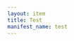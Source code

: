 ```yaml
---
layout: item
title: Test
manifest_name: test
---
```

<!-- Add an essay or interpretive material below this line,
using HTML or markdown.  Do not modify this file above this line -->
